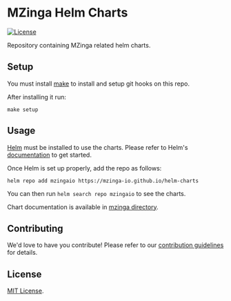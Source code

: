 # MZinga Helm Charts


[![License](https://img.shields.io/badge/License-MIT-blue.svg)](https://opensource.org/license/mit)

Repository containing MZinga related helm charts.

## Setup

You must install [make](https://www.gnu.org/software/make/) to install and setup git hooks on this repo.

After installing it run:

```console
make setup
```

## Usage

[Helm](https://helm.sh) must be installed to use the charts.
Please refer to Helm's [documentation](https://helm.sh/docs/) to get started.

Once Helm is set up properly, add the repo as follows:

```console
helm repo add mzingaio https://mzinga-io.github.io/helm-charts
```

You can then run `helm search repo mzingaio` to see the charts.

<!-- Keep full URL links to repo files because this README syncs from main to gh-pages.  -->
Chart documentation is available in [mzinga directory](https://github.com/mzinga-io/helm-charts/blob/main/charts/mzinga/README.md).

## Contributing

<!-- Keep full URL links to repo files because this README syncs from main to gh-pages.  -->
We'd love to have you contribute! Please refer to our [contribution guidelines](https://github.com/mzinga-io/helm-charts/blob/main/CONTRIBUTING.md) for details.

## License

<!-- Keep full URL links to repo files because this README syncs from main to gh-pages.  -->
[MIT License](https://github.com/mzinga-io/helm-charts/blob/main/LICENSE).
